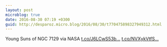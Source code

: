 ```yaml
---
layout: post
microblog: true
date: 2016-08-30 07:19 +0300
guid: http://desparoz.micro.blog/2016/08/30/t770475898327949312.html
---
```

Young Suns of NGC 7129 via NASA [t.co/J6LCwS53b...](https://t.co/J6LCwS53bu) [t.co/NVXykVtfS...](https://t.co/NVXykVtfS7)
